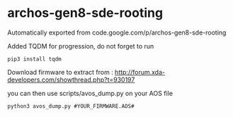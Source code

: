 # archos-gen8-sde-rooting
Automatically exported from code.google.com/p/archos-gen8-sde-rooting


Added TQDM for progression, do not forget to run 
```
pip3 install tqdm
```

Download firmware to extract from : http://forum.xda-developers.com/showthread.php?t=930197

you can then use scripts/avos_dump.py on your AOS file
```
python3 avos_dump.py #YOUR_FIRMWARE.AOS#
```

